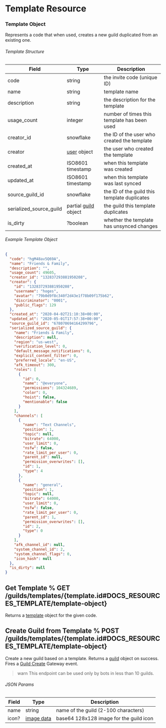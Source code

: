 # Template Resource

### Template Object

Represents a code that when used, creates a new guild duplicated from an existing one.

###### Template Structure

| Field                   | Type                                                             | Description                                  |
| ----------------------- | ---------------------------------------------------------------- | -------------------------------------------- |
| code                    | string                                                           | the invite code (unique ID)                  |
| name                    | string                                                           | template name                                |
| description             | string                                                           | the description for the template             |
| usage_count             | integer                                                          | number of times this template has been used  |
| creator_id              | snowflake                                                        | the ID of the user who created the template  |
| creator                 | [user](#DOCS_RESOURCES_USER/user-object) object                  | the user who created the template            |
| created_at              | ISO8601 timestamp                                                | when this template was created               |
| updated_at              | ISO8601 timestamp                                                | when this template was last synced           |
| source_guild_id         | snowflake                                                        | the ID of the guild this template duplicates |
| serialized_source_guild | partial [guild](#DOCS_RESOURCES_GUILD/guild-object) object       | the guild this template duplicates           |
| is_dirty                | ?boolean                                                         | whether the template has unsynced changes    |

###### Example Template Object

```json
{
  "code": "hgM48av5Q69A",
  "name": "Friends & Family",
  "description": "",
  "usage_count": 49605,
  "creator_id": "132837293881950208",
  "creator": {
    "id": "132837293881950208",
    "username": "hoges",
    "avatar": "79b0d9f8c340f2d43e1f78b09f175b62",
    "discriminator": "0001",
    "public_flags": 129
  },
  "created_at": "2020-04-02T21:10:38+00:00",
  "updated_at": "2020-05-01T17:57:38+00:00",
  "source_guild_id": "678070694164299796",
  "serialized_source_guild": {
    "name": "Friends & Family",
    "description": null,
    "region": "us-west",
    "verification_level": 0,
    "default_message_notifications": 0,
    "explicit_content_filter": 0,
    "preferred_locale": "en-US",
    "afk_timeout": 300,
    "roles": [
      {
        "id": 0,
        "name": "@everyone",
        "permissions": 104324689,
        "color": 0,
        "hoist": false,
        "mentionable": false
      }
    ],
    "channels": [
      {
        "name": "Text Channels",
        "position": 1,
        "topic": null,
        "bitrate": 64000,
        "user_limit": 0,
        "nsfw": false,
        "rate_limit_per_user": 0,
        "parent_id": null,
        "permission_overwrites": [],
        "id": 1,
        "type": 4
      },
      {
        "name": "general",
        "position": 1,
        "topic": null,
        "bitrate": 64000,
        "user_limit": 0,
        "nsfw": false,
        "rate_limit_per_user": 0,
        "parent_id": 1,
        "permission_overwrites": [],
        "id": 2,
        "type": 0
      }
    ],
    "afk_channel_id": null,
    "system_channel_id": 2,
    "system_channel_flags": 0,
    "icon_hash": null
  },
  "is_dirty": null
}
```

## Get Template % GET /guilds/templates/{template.id#DOCS_RESOURCES_TEMPLATE/template-object}

Returns a [template](#DOCS_RESOURCES_TEMPLATE/template-object) object for the given code.

## Create Guild from Template % POST /guilds/templates/{template.id#DOCS_RESOURCES_TEMPLATE/template-object}

Create a new guild based on a template. Returns a [guild](#DOCS_RESOURCES_GUILD/guild-object) object on success. Fires a [Guild Create](#DOCS_TOPICS_GATEWAY/guild-create) Gateway event.

> warn
> This endpoint can be used only by bots in less than 10 guilds.

###### JSON Params

| Field | Type                                     | Description                             |
| ----- | ---------------------------------------- | --------------------------------------- |
| name  | string                                   | name of the guild (2-100 characters)    |
| icon? | [image data](#DOCS_REFERENCE/image-data) | base64 128x128 image for the guild icon |

